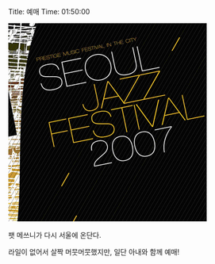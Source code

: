 Title: 예매
Time: 01:50:00

![](grpc2007060314pic_ml[1]-ez_.jpg)

  
팻 메쓰니가 다시 서울에 온단다.

라일이 없어서 살짝 머뭇머뭇했지만, 일단 아내와 함께 예매!

  
  

